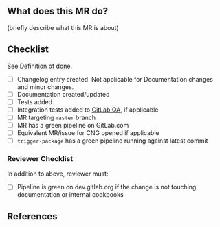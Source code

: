 ## What does this MR do?

(briefly describe what this MR is about)

## Checklist

See [Definition of done](https://gitlab.com/gitlab-org/omnibus-gitlab/blob/master/CONTRIBUTING.md#definition-of-done).

- [ ] Changelog entry created. Not applicable for Documentation changes and minor changes.
- [ ] Documentation created/updated
- [ ] Tests added
- [ ] Integration tests added to [GitLab QA](https://gitlab.com/gitlab-org/gitlab-qa), if applicable
- [ ] MR targeting `master` branch
- [ ] MR has a green pipeline on GitLab.com
- [ ] Equivalent MR/issue for CNG opened if applicable
- [ ] `trigger-package` has a green pipeline running against latest commit

### Reviewer Checklist

In addition to above, reviewer must:

- [ ] Pipeline is green on dev.gitlab.org if the change is not touching documentation or internal cookbooks

## References

